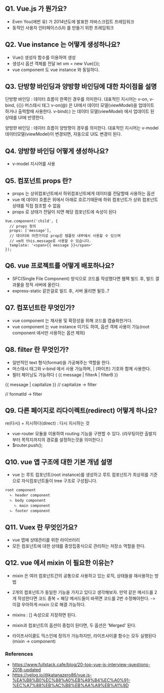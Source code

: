 ## Q1. Vue.js 가 뭔가요?
- Even You(에번 유) 가 2014년도에 발표한 자바스크립트 프레임워크
- 동적인 사용자 인터페이스(UI) 를 만들기 위한 프레임워크

## Q2. Vue instance 는 어떻게 생성하나요?
- Vue() 생성자 함수를 이용하여 생성
- 생성시 옵션 객체를 전달
let vm = new Vue({});
- vue component 도 vue instance 와 동일하다.


## Q3. 단방향 바인딩과 양방향 바인딩에 대한 차이점을 설명

단방향 바인딩 : 데이터 흐름이 한쪽인 경우를 의미한다. 
대표적인 지시어는 v-on, v-bind, {{}} 머스태시 태그
v-on(@) 은 UI에서 데이터 모델(viewModel)을 업데이트 하거나 출력할때 사용한다.
v-bind(:) 는 데이터 모델(viewModel) 에서 업데이트 된 상태를 UI에 반영한다.

양방햔 바인딩 : 데이터 흐름이 양방향이 경우를 의미한다.
대표적인 지시어는 v-model
데이터모델(viewModel)이 변경되면, 자동으로 UI도 변경이 된다.

## Q4. 양방향 바인딩 어떻게 생성하나요?

- v-model 지시어를 사용

## Q5. 컴포넌트 props 란?

- props 는 상위컴포넌트에서 하위컴포넌트에게 데이터를 전달할때 사용하는 옵션
- vue 에 데이터 흐름은 위에서 아래로 흐르기때문에 하위 컴포넌트가 상위 컴포넌트 상태를 직접 참조할 수 없음
- props 로 상태가 전달이 되면 해당 컴포넌트에 속성이 된다

```vue
Vue.component('child', {
  // props 정의
  props: ['message'],
  // 데이터와 마찬가지로 prop은 템플릿 내부에서 사용할 수 있으며
  // vm의 this.message로 사용할 수 있습니다.
  template: '<span>{{ message }}</span>'
});

```

<child message="안녕하세요!"></child>

## Q6. vue 프로젝트를 어떻게 배포하나요?

- SFC(Single File Component) 방식으로 코드를 작성했다면 웹팩 빌드 후, 빌드 결과물을 정적 서버에 올린다. 
- express-static 같은걸로 빌드 후, 서버 올리면 될듯..?

## Q7. 컴포넌트란 무엇인가?

- vue component 는 재사용 및 확장성을 위해 코드를 캡슐화한거다.
- vue component 는 vue instance 이기도 하여, 옵션 객체 사용이 가능(root component 에서만 사용하는 옵션 제외)

## Q8. filter 란 무엇인가?

- 일반적인 text 형식(format)을 가공해주는 역할을 한다.
- 머스태시 태그와 v-bind 에서 사용 가능하며, | (파이프) 기호와 함께 사용한다.
- 필터 체이닝도 가능하다 ( {{ message | filterA | filterB }}

<!-- in mustaches --> 
{{ message | capitalize }} //  capitalize -> filter

<!-- in v-bind --> 
<div v-bind:id="rawId | formatId"></div> //  formatId -> filter

## Q9. 다른 페이지로 리다이렉트(redirect) 어떻게 하나요?
re(다시) + 지시하다(direct) : 다시 지시하는 것

- vue-router 모듈을 이용하여 routing 기능을 구현할 수 있다.
(라우팅이란 출발지부터 목적지까지의 경로를 설정하는것을 의미한다.)
- $router.push();

## Q10. vue 앱 구조에 대한 기본 개념 설명

- vue 는 루트 컴포넌트(root instance)를 생성하고 루트 컴포넌트가 최상위를 기준으로 자식컴포넌트들이 tree 구조로 구성됩니다.

```
root component
  ㄴ header component
  ㄴ body component
    ㄴ main component
  ㄴ footer component
```
  
## Q11. Vuex 란 무엇인가요?

- vue 앱에 상태관리를 위한 라이브러리
- 모든 컴포넌트에 대한 상태를 중앙집중식으로 관리하는 저장소 역할을 한다.


## Q12. vue 에서 mixin 이 필요한 이유는?

- mixin 은 여러 컴포넌트간의 공통으로 사용하고 있는 로직, 상태들을 재사용하는 방법
- 2개의 컴포넌트가 동일한 기능을 가지고 있다고 생각해보자. 만약 같은 메서드를 2개 작성한다면 코드 중복 + 해당 메서드들이 바뀌면 코드를 2번 수정해야한다. -> 이걸 우아하게 mixin 으로 해결 가능하다.
- mixins : []  속성으로 지정하면 된다.
- mixin과 컴포넌트의 옵션이 중첩이 된다면, 두 옵션은 'Merged' 된다.

- 라이프사이클도 믹스인에 정의가 가능하지만, 라이프사이클 함수는 모두 실행된다(mixin -> component)

### References
- https://www.fullstack.cafe/blog/20-top-vue-js-interview-questions-2018-updated
- https://velog.io/@katanazero86/vue.js-%EA%B8%B0%EC%88%A0%EB%A9%B4%EC%A0%91-%EC%A7%88%EB%AC%B8%EB%AA%A9%EB%A1%9D
